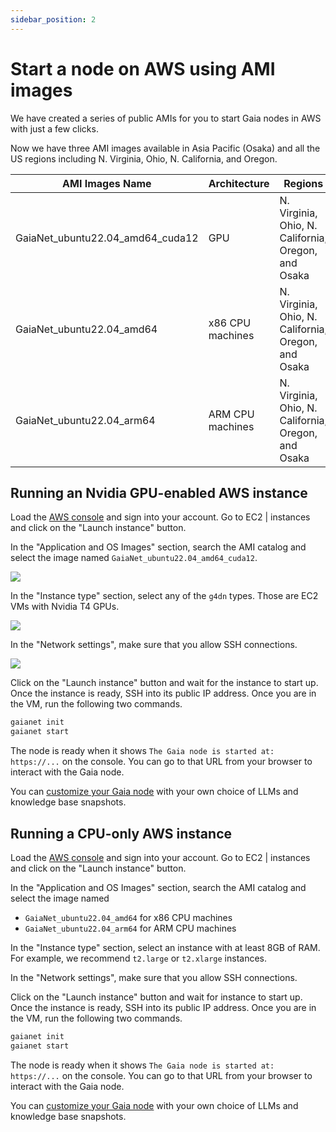 ```yaml
---
sidebar_position: 2
---
```


# Start a node on AWS using AMI images

We have created a series of public AMIs for you to start Gaia nodes in AWS with just a few clicks.

Now we have three AMI images available in Asia Pacific (Osaka) and all the US regions including N. Virginia, Ohio, N. California, and Oregon.

| AMI Images Name                  | Architecture                                                                                                                  | Regions                                                 |
|----------------------------------|-------------------------------------------------------------------------------------------------------------------------------|---------------------------------------------------------|
| GaiaNet_ubuntu22.04_amd64_cuda12 | GPU                                                                                                                           | N. Virginia, Ohio, N. California, Oregon, and Osaka |
| GaiaNet_ubuntu22.04_amd64        | x86 CPU machines                                                                                                              | N. Virginia, Ohio, N. California, Oregon, and Osaka |
| GaiaNet_ubuntu22.04_arm64        | ARM CPU machines                                                                                                              | N. Virginia, Ohio, N. California, Oregon, and Osaka |


## Running an Nvidia GPU-enabled AWS instance

Load the [AWS console](https://aws.amazon.com/console/) and sign into your account. Go to EC2 | instances and 
click on the "Launch instance" button.

In the "Application and OS Images" section, search the AMI catalog and select the image named `GaiaNet_ubuntu22.04_amd64_cuda12`.

![](/img/docs/aws_ami.png)

In the "Instance type" section, select any of the `g4dn` types. Those are EC2 VMs with Nvidia T4 GPUs.

![](/img/docs/aws_instance_type.png)

In the "Network settings", make sure that you allow SSH connections.

![](/img/docs/aws_network.png)

Click on the "Launch instance" button and wait for the instance to start up. Once the instance is ready, SSH
into its public IP address. Once you are in the VM, run the following two commands.

```bash
gaianet init
gaianet start
```

The node is ready when it shows `The Gaia node is started at: https://...` on the console.
You can go to that URL from your browser to interact with the Gaia node.

You can [customize your Gaia node](../../customize/customize.md) with your own choice of LLMs and knowledge base snapshots.

## Running a CPU-only AWS instance

Load the [AWS console](https://aws.amazon.com/console/) and sign into your account. Go to EC2 | instances and 
click on the "Launch instance" button.

In the "Application and OS Images" section, search the AMI catalog and select the image named 

* `GaiaNet_ubuntu22.04_amd64` for x86 CPU machines
* `GaiaNet_ubuntu22.04_arm64` for ARM CPU machines

In the "Instance type" section, select an instance with at least 8GB of RAM. For example, we recommend `t2.large` or `t2.xlarge` instances.

In the "Network settings", make sure that you allow SSH connections.

Click on the "Launch instance" button and wait for instance to start up. Once the instance is ready, SSH
into its public IP address. Once you are in the VM, run the following two commands.

```bash
gaianet init
gaianet start
```

The node is ready when it shows `The Gaia node is started at: https://...` on the console.
You can go to that URL from your browser to interact with the Gaia node.

You can [customize your Gaia node](../../customize/customize.md) with your own choice of LLMs and knowledge base snapshots.
